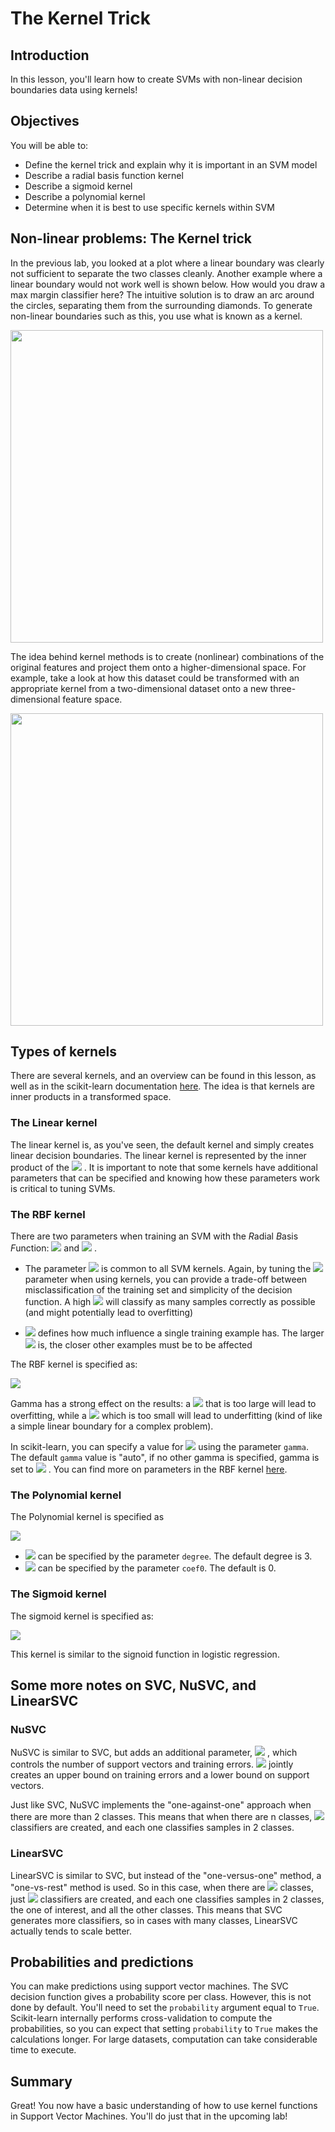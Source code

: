 
# The Kernel Trick

## Introduction

In this lesson, you'll learn how to create SVMs with non-linear decision boundaries data using kernels!

## Objectives

You will be able to:

- Define the kernel trick and explain why it is important in an SVM model 
- Describe a radial basis function kernel  
- Describe a sigmoid kernel  
- Describe a polynomial kernel 
- Determine when it is best to use specific kernels within SVM 

## Non-linear problems: The Kernel trick

In the previous lab, you looked at a plot where a linear boundary was clearly not sufficient to separate the two classes cleanly. Another example where a linear boundary would not work well is shown below. How would you draw a max margin classifier here? The intuitive solution is to draw an arc around the circles, separating them from the surrounding diamonds. To generate non-linear boundaries such as this, you use what is known as a kernel.

<img src="images/new_SVM_nonlin.png" width="500">

The idea behind kernel methods is to create (nonlinear) combinations of the original features and project them onto a higher-dimensional space. For example, take a look at how this dataset could be transformed with an appropriate kernel from a two-dimensional dataset onto a new three-dimensional feature space.

<img src="images/new_SVM_kernel.png" width="500">

## Types of kernels

There are several kernels, and an overview can be found in this lesson, as well as in the scikit-learn documentation [here](https://scikit-learn.org/stable/modules/svm.html#kernel-functions). The idea is that kernels are inner products in a transformed space. 

### The Linear kernel

The linear kernel is, as you've seen, the default kernel and simply creates linear decision boundaries. The linear kernel is represented by the inner product of the  <img src="https://render.githubusercontent.com/render/math?math=\langle x, x' \rangle"> . It is important to note that some kernels have additional parameters that can be specified and knowing how these parameters work is critical to tuning SVMs.

### The RBF kernel

There are two parameters when training an SVM with the *R*adial *B*asis *F*unction:  <img src="https://render.githubusercontent.com/render/math?math=C"> and  <img src="https://render.githubusercontent.com/render/math?math=gamma"> . 

- The parameter  <img src="https://render.githubusercontent.com/render/math?math=C"> is common to all SVM kernels. Again, by tuning the  <img src="https://render.githubusercontent.com/render/math?math=C"> parameter when using kernels, you can provide a trade-off between misclassification of the training set and simplicity of the decision function. A high  <img src="https://render.githubusercontent.com/render/math?math=C"> will classify as many samples correctly as possible (and might potentially lead to overfitting) 

-  <img src="https://render.githubusercontent.com/render/math?math=gamma"> defines how much influence a single training example has. The larger  <img src="https://render.githubusercontent.com/render/math?math=gamma"> is, the closer other examples must be to be affected 

The RBF kernel is specified as:  

 <img src="https://render.githubusercontent.com/render/math?math=\exp{(-\gamma \lVert  x -  x' \rVert^2)} "> 

Gamma has a strong effect on the results: a  <img src="https://render.githubusercontent.com/render/math?math=gamma"> that is too large will lead to overfitting, while a  <img src="https://render.githubusercontent.com/render/math?math=gamma"> which is too small will lead to underfitting (kind of like a simple linear boundary for a complex problem). 

In scikit-learn, you can specify a value for  <img src="https://render.githubusercontent.com/render/math?math=gamma"> using the parameter `gamma`. The default `gamma` value is "auto", if no other gamma is specified, gamma is set to  <img src="https://render.githubusercontent.com/render/math?math=1/\text{number_of_features}"> . You can find more on parameters in the RBF kernel [here](https://scikit-learn.org/stable/auto_examples/svm/plot_rbf_parameters.html).

### The Polynomial kernel

The Polynomial kernel is specified as 

 <img src="https://render.githubusercontent.com/render/math?math=(\gamma \langle  x -  x' \rangle%2br)^d "> 

-  <img src="https://render.githubusercontent.com/render/math?math=d"> can be specified by the parameter `degree`. The default degree is 3. 
-  <img src="https://render.githubusercontent.com/render/math?math=r"> can be specified by the parameter `coef0`. The default is 0.

### The Sigmoid kernel

The sigmoid kernel is specified as: 

 <img src="https://render.githubusercontent.com/render/math?math=\tanh ( \gamma\langle  x -  x' \rangle%2br) "> 

This kernel is similar to the signoid function in logistic regression.

## Some more notes on SVC, NuSVC, and LinearSVC

### NuSVC

NuSVC is similar to SVC, but adds an additional parameter,  <img src="https://render.githubusercontent.com/render/math?math=\nu"> , which controls the number of support vectors and training errors.  <img src="https://render.githubusercontent.com/render/math?math=\nu"> jointly creates an upper bound on training errors and a lower bound on support vectors.


Just like SVC, NuSVC implements the "one-against-one" approach when there are more than 2 classes. This means that when there are n classes,  <img src="https://render.githubusercontent.com/render/math?math=\dfrac{n*(n-1)}{2}"> classifiers are created, and each one classifies samples in 2 classes. 

### LinearSVC

LinearSVC is similar to SVC, but instead of the "one-versus-one" method, a "one-vs-rest" method is used. So in this case, when there are  <img src="https://render.githubusercontent.com/render/math?math=n"> classes, just  <img src="https://render.githubusercontent.com/render/math?math=n"> classifiers are created, and each one classifies samples in 2 classes, the one of interest, and all the other classes. This means that SVC generates more classifiers, so in cases with many classes, LinearSVC actually tends to scale better. 


## Probabilities and predictions 

You can make predictions using support vector machines. The SVC decision function gives a probability score per class. However, this is not done by default. You'll need to set the `probability` argument equal to `True`. Scikit-learn internally performs cross-validation to compute the probabilities, so you can expect that setting `probability` to `True` makes the calculations longer. For large datasets, computation can take considerable time to execute.

## Summary

Great! You now have a basic understanding of how to use kernel functions in Support Vector Machines. You'll do just that in the upcoming lab!

